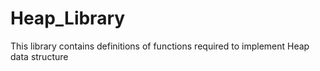 # Heap_Library
This library contains definitions of functions required to implement Heap data structure
